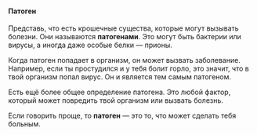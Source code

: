 #### Патоген

Представь, что есть крошечные существа, которые могут вызывать болезни. Они называются **патогенами**. Это могут быть бактерии или вирусы, а иногда даже особые белки — прионы.

Когда патоген попадает в организм, он может вызвать заболевание. Например, если ты простудился и у тебя болит горло, это значит, что в твой организм попал вирус. Он и является тем самым патогеном.

Есть ещё более общее определение патогена. Это любой фактор, который может повредить твой организм или вызвать болезнь.

Если говорить проще, то **патоген** — это то, что может сделать тебя больным.